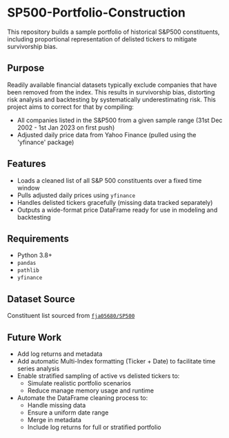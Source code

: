 # SP500-Portfolio-Construction
This repository builds a sample portfolio of historical S&P500 constituents, including proportional representation of delisted tickers to mitigate survivorship bias.

## Purpose
Readily available financial datasets typically exclude companies that have been removed from the index. This results in survivorship bias, distorting risk analysis and backtesting by systematically underestimating risk. This project aims to correct for that by compiling:

- All companies listed in the S&P500 from a given sample range (31st Dec 2002 - 1st Jan 2023 on first push)
- Adjusted daily price data from Yahoo Finance (pulled using the 'yfinance' package)

## Features
- Loads a cleaned list of all S&P 500 constituents over a fixed time window
- Pulls adjusted daily prices using `yfinance`
- Handles delisted tickers gracefully (missing data tracked separately)
- Outputs a wide-format price DataFrame ready for use in modeling and backtesting

## Requirements
- Python 3.8+
- `pandas`
- `pathlib`
- `yfinance`

## Dataset Source
Constituent list sourced from [`fja05680/SP500`](https://github.com/fja05680/SP500)

## Future Work
- Add log returns and metadata
- Add automatic Multi-Index formatting (Ticker + Date) to facilitate time series analysis
- Enable stratified sampling of active vs delisted tickers to:
  - Simulate realistic portfolio scenarios
  - Reduce manage memory usage and runtime
- Automate the DataFrame cleaning process to:
  - Handle missing data
  - Ensure a uniform date range
  - Merge in metadata
  - Include log returns for full or stratified portfolio
